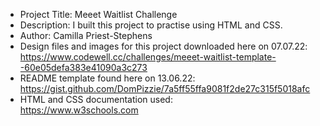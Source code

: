 - Project Title: Meeet Waitlist Challenge
- Description: I built this project to practise using HTML and CSS.
- Author: Camilla Priest-Stephens
- Design files and images for this project downloaded here on 07.07.22: https://www.codewell.cc/challenges/meeet-waitlist-template--60e05defa383e41090a3c273
- README template found here on 13.06.22: https://gist.github.com/DomPizzie/7a5ff55ffa9081f2de27c315f5018afc
- HTML and CSS documentation used:<br>
  https://www.w3schools.com<br>
